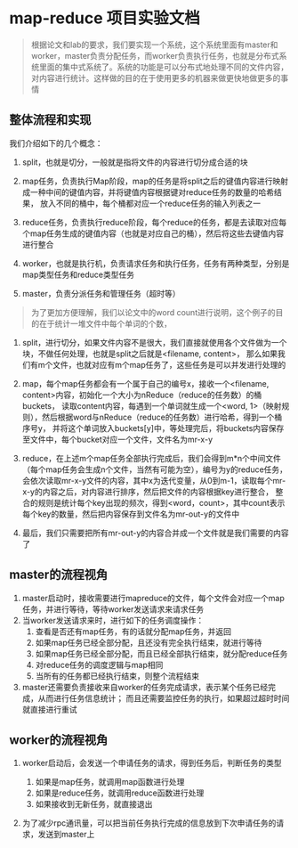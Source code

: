 # map-reduce 项目实验文档
> 根据论文和lab的要求，我们要实现一个系统，这个系统里面有master和worker，master负责分配任务，而worker负责执行任务，也就是分布式系统里面的集中式系统了。系统的功能是可以分布式地处理不同的文件内容，对内容进行统计。这样做的目的在于使用更多的机器来做更快地做更多的事情

## 整体流程和实现
我们介绍如下的几个概念：

1. split，也就是切分，一般就是指将文件的内容进行切分成合适的块

2. map任务，负责执行Map阶段，map的任务是将split之后的键值内容进行映射成一种中间的键值内容，并将键值内容根据键对reduce任务的数量的哈希结果，
放入不同的桶中，每个桶都对应一个reduce任务的输入列表之一

3. reduce任务，负责执行reduce阶段，每个reduce的任务，都是去读取对应每个map任务生成的键值内容（也就是对应自己的桶），然后将这些去键值内容进行整合

4. worker，也就是执行机，负责请求任务和执行任务，任务有两种类型，分别是map类型任务和reduce类型任务

5. master，负责分派任务和管理任务（超时等）

> 为了更加方便理解，我们以论文中的word count进行说明，这个例子的目的在于统计一堆文件中每个单词的个数，

1. split，进行切分，如果文件内容不是很大，我们直接就使用各个文件做为一个块，不做任何处理，也就是split之后就是<filename, content>，
那么如果我们有m个文件，也就对应有m个map任务了，这些任务是可以并发进行处理的

2. map，每个map任务都会有一个属于自己的编号x，接收一个<filename, content>内容，初始化一个大小为nReduce（reduce的任务数）的桶buckets，
读取content内容，每遇到一个单词就生成一个<word, 1>（映射规则），然后根据word与nReduce（reduce的任务数）进行哈希，得到一个桶序号y，
并将这个单词放入buckets[y]中，等处理完后，将buckets内容保存至文件中，每个bucket对应一个文件，文件名为mr-x-y

3. reduce，在上述m个map任务全部执行完成后，我们会得到m*n个中间文件（每个map任务会生成n个文件，当然有可能为空），编号为y的reduce任务，
会依次读取mr-x-y文件的内容，其中x为迭代变量，从0到m-1，读取每个mr-x-y的内容之后，对内容进行排序，然后把文件的内容根据key进行整合，
整合的规则是统计每个key出现的频次，得到<word，count>，其中count表示每个key的数量，然后把内容保存到文件名为mr-out-y的文件中

4. 最后，我们只需要把所有mr-out-y的内容合并成一个文件就是我们需要的内容了

## master的流程视角

1. master启动时，接收需要进行mapreduce的文件，每个文件会对应一个map任务，并进行等待，等待worker发送请求来请求任务
2. 当worker发送请求来时，进行如下的任务调度操作：
    1. 查看是否还有map任务，有的话就分配map任务，并返回
    2. 如果map任务已经全部分配，且还没有完全执行结束，就进行等待
    3. 如果map任务已经全部分配，而且已经全部执行结束，就分配reduce任务
    4. 对reduce任务的调度逻辑与map相同
    5. 当所有的任务都已经执行结束，则整个流程结束
3. master还需要负责接收来自worker的任务完成请求，表示某个任务已经完成，从而进行任务信息统计；
而且还需要监控任务的执行，如果超过超时时间就直接进行重试

## worker的流程视角

1. worker启动后，会发送一个申请任务的请求，得到任务后，判断任务的类型
    1. 如果是map任务，就调用map函数进行处理
    2. 如果是reduce任务，就调用reduce函数进行处理
    3. 如果接收到无新任务，就直接退出

2. 为了减少rpc通讯量，可以把当前任务执行完成的信息放到下次申请任务的请求，发送到master上